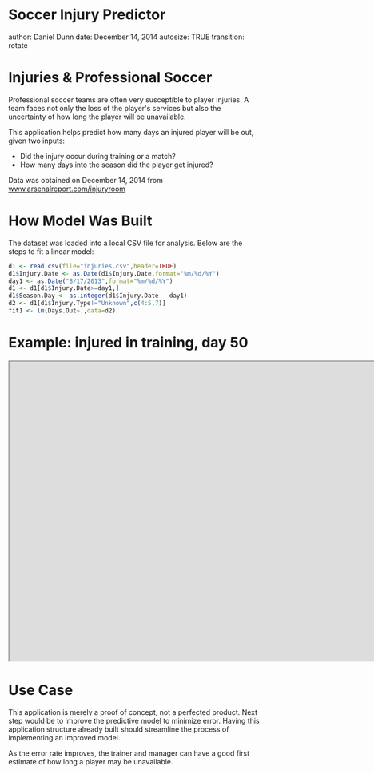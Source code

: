Soccer Injury Predictor
========================================================
author: Daniel Dunn
date: December 14, 2014
autosize: TRUE
transition: rotate

Injuries & Professional Soccer
========================================================

Professional soccer teams are often very susceptible to player injuries.
A team faces not only the loss of the player's services but also the uncertainty of how long the player will be unavailable.

This application helps predict how many days an injured player will be out, given two inputs:
- Did the injury occur during training or a match?
- How many days into the season did the player get injured?

Data was obtained on December 14, 2014 from www.arsenalreport.com/injuryroom

How Model Was Built
========================================================

The dataset was loaded into a local CSV file for analysis. Below are the steps to fit a linear model:


```r
d1 <- read.csv(file="injuries.csv",header=TRUE)
d1$Injury.Date <- as.Date(d1$Injury.Date,format="%m/%d/%Y")
day1 <- as.Date("8/17/2013",format="%m/%d/%Y")
d1 <- d1[d1$Injury.Date>=day1,]
d1$Season.Day <- as.integer(d1$Injury.Date - day1)
d2 <- d1[d1$Injury.Type!="Unknown",c(4:5,7)]
fit1 <- lm(Days.Out~.,data=d2)
```

Example:  injured in training, day 50
========================================================
<iframe width=2000 height=600 src="https://ddunn801.shinyapps.io/DevDataProds/"></iframe>


Use Case
========================================================
This application is merely a proof of concept, not a perfected product. Next step would be to improve the predictive model to minimize error. Having this application structure already built should streamline the process of implementing an improved model.

As the error rate improves, the trainer and manager can have a good first estimate of how long a player may be unavailable.
